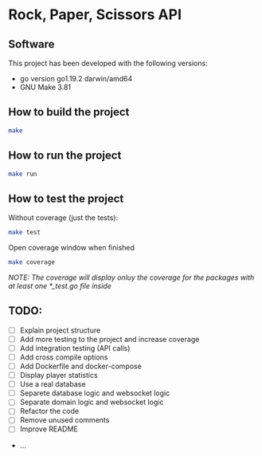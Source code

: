 # Rock, Paper, Scissors API

## Software

This project has been developed with the following versions:

- go version go1.19.2 darwin/amd64
- GNU Make 3.81

## How to build the project

```sh
make
```

## How to run the project

```sh
make run
```

## How to test the project

Without coverage (just the tests):

```sh
make test
```

Open coverage window when finished

```sh
make coverage
```

*NOTE: The coverage will display onluy the coverage for the packages with at least one \*_test.go file inside*

## TODO:

- [ ] Explain project structure
- [ ] Add more testing to the project and increase coverage
- [ ] Add integration testing (API calls)
- [ ] Add cross compile options
- [ ] Add Dockerfile and docker-compose
- [ ] Display player statistics
- [ ] Use a real database
- [ ] Separete database logic and websocket logic
- [ ] Separate domain logic and websocket logic
- [ ] Refactor the code
- [ ] Remove unused comments
- [ ] Improve README
- ...
